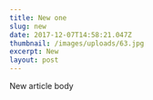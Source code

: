 ```yaml
---
title: New one
slug: new
date: 2017-12-07T14:58:21.047Z
thumbnail: /images/uploads/63.jpg
excerpt: New
layout: post
---
```

New article body
